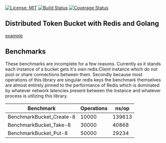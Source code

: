 [![License: MIT](https://img.shields.io/badge/License-MIT-yellow.svg)](https://opensource.org/licenses/MIT) [![Build Status](https://travis-ci.org/b3ntly/distributed-token-bucket.svg?branch=master)](https://travis-ci.org/b3ntly/distributed-token-bucket) [![Coverage Status](https://coveralls.io/repos/github/b3ntly/distributed-token-bucket/badge.svg?branch=master)](https://coveralls.io/github/b3ntly/distributed-token-bucket?branch=master)

## Distributed Token Bucket with Redis and Golang

[example](./examples/server.go)

## Benchmarks

These benchmarks are incomplete for a few reasons. Currently as it stands
each instance of a bucket gets it's own redis.Client instance which do not
pool or share connections between them. Secondly because most operations of
this library are singular redis keys the benchmark themselves are almost 
entirely pinned to the performance of Redis which is dominated by whatever
network latencies present between the instance and whatever process is 
utilizing this library.




| Benchmark                | Operations | ns/op  |
|--------------------------|------------|--------|
| BenchmarkBucket_Create-8 | 10000      | 139613 |
| BenchmarkBucket_Take-8   | 30000      | 40868  |
| BenchmarkBucket_Put-8    | 50000      | 29234  |
